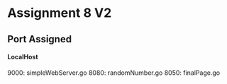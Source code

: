 # Assignment 8 V2

## Port Assigned
#### LocalHost
9000: simpleWebServer.go
8080: randomNumber.go
8050: finalPage.go